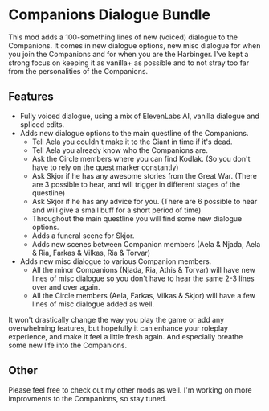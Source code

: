 # Companions Dialogue Bundle

This mod adds a 100-something lines of new (voiced) dialogue to the Companions. It comes in new dialogue options, new misc dialogue for when you join the Companions and for when you are the Harbinger. I've kept a strong focus on keeping it as vanilla+ as possible and to not stray too far from the personalities of the Companions.

## Features

- Fully voiced dialogue, using a mix of ElevenLabs AI, vanilla dialogue and spliced edits.
- Adds new dialogue options to the main questline of the Companions.
	- Tell Aela you couldn't make it to the Giant in time if it's dead.
	- Tell Aela you already know who the Companions are.
	- Ask the Circle members where you can find Kodlak. (So you don't have to rely on the quest marker constantly)
	- Ask Skjor if he has any awesome stories from the Great War. (There are 3 possible to hear, and will trigger in different stages of the questline)
	- Ask Skjor if he has any advice for you. (There are 6 possible to hear and will give a small buff for a short period of time)
	- Throughout the main questline you will find some new dialogue options.
	- Adds a funeral scene for Skjor.
	- Adds new scenes between Companion members (Aela & Njada, Aela & Ria, Farkas & Vilkas, Ria & Torvar)
- Adds new misc dialogue to various Companion members.
	- All the minor Companions (Njada, Ria, Athis & Torvar) will have new lines of misc dialogue so you don't have to hear the same 2-3 lines over and over again.
	- All the Circle members (Aela, Farkas, Vilkas & Skjor) will have a few lines of misc dialogue added as well.

It won't drastically change the way you play the game or add any overwhelming features, but hopefully it can enhance your roleplay experience, and make it feel a little fresh again. And especially breathe some new life into the Companions.

## Other

Please feel free to check out my other mods as well. I'm working on more improvments to the Companions, so stay tuned.